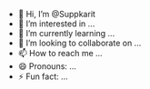 - 👋 Hi, I’m @Suppkarit
- 👀 I’m interested in ...
- 🌱 I’m currently learning ...
- 💞️ I’m looking to collaborate on ...
- 📫 How to reach me ...
- 😄 Pronouns: ...
- ⚡ Fun fact: ...

<!---
Suppkarit/Suppkarit is a ✨ special ✨ repository because its `README.md` (this file) appears on your GitHub profile.
You can click the Preview link to take a look at your changes.
--->
